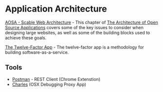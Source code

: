 # Application Architecture


[AOSA - Scable Web Architecture](http://www.aosabook.org/en/distsys.html) - This chapter of [The Architecture of Open Source Applications](http://www.aosabook.org/en/index.html) covers some of the key issues to consider when designing large websites, as well as some of the building blocks used to achieve these goals.

[The Twelve-Factor App](http://12factor.net/) - The twelve-factor app is a methodology for building software-as-a-service.

## Tools

* [Postman](https://chrome.google.com/webstore/detail/postman-rest-client/fdmmgilgnpjigdojojpjoooidkmcomcm?hl=en) - REST Client (Chrome Extenstion)
* [Charles](http://www.charlesproxy.com/) (OSX Debugging Proxy App)

